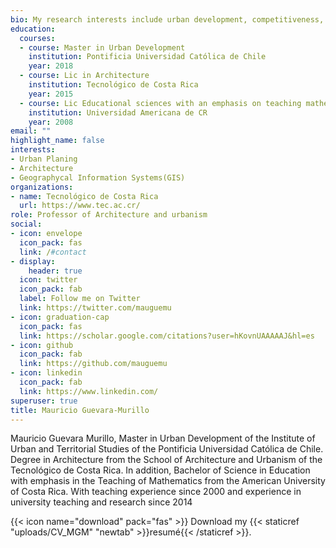 ```yaml
---
bio: My research interests include urban development, competitiveness, GIS and its application in land management, heritage conservation and management, architecture teaching.
education:
  courses:
  - course: Master in Urban Development
    institution: Pontificia Universidad Católica de Chile
    year: 2018
  - course: Lic in Architecture
    institution: Tecnológico de Costa Rica
    year: 2015
  - course: Lic Educational sciences with an emphasis on teaching mathematics
    institution: Universidad Americana de CR
    year: 2008
email: ""
highlight_name: false
interests:
- Urban Planing
- Architecture
- Geographycal Information Systems(GIS)
organizations:
- name: Tecnológico de Costa Rica 
  url: https://www.tec.ac.cr/
role: Professor of Architecture and urbanism
social:
- icon: envelope
  icon_pack: fas
  link: /#contact
- display:
    header: true
  icon: twitter
  icon_pack: fab
  label: Follow me on Twitter
  link: https://twitter.com/mauguemu
- icon: graduation-cap
  icon_pack: fas
  link: https://scholar.google.com/citations?user=hKovnUAAAAAJ&hl=es
- icon: github
  icon_pack: fab
  link: https://github.com/mauguemu
- icon: linkedin
  icon_pack: fab
  link: https://www.linkedin.com/
superuser: true
title: Mauricio Guevara-Murillo 
---
```


Mauricio Guevara Murillo, Master in Urban Development of the Institute of Urban and Territorial Studies of the Pontificia Universidad Católica de Chile. Degree in Architecture from the School of Architecture and Urbanism of the Tecnológico de Costa Rica. In addition, Bachelor of Science in Education with emphasis in the Teaching of Mathematics from the American University of Costa Rica. With teaching experience since 2000 and experience in university teaching and research since 2014


{{< icon name="download" pack="fas" >}} Download my {{< staticref "uploads/CV_MGM" "newtab" >}}resumé{{< /staticref >}}.
